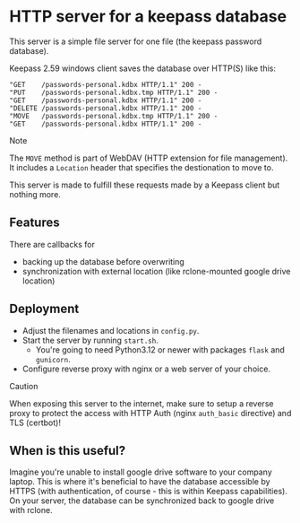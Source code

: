 # HTTP server for a keepass database

This server is a simple file server for one file (the keepass password
database).

Keepass 2.59 windows client saves the database over HTTP(S) like this:
```
"GET    /passwords-personal.kdbx HTTP/1.1" 200 -
"PUT    /passwords-personal.kdbx.tmp HTTP/1.1" 200 -
"GET    /passwords-personal.kdbx HTTP/1.1" 200 -
"DELETE /passwords-personal.kdbx HTTP/1.1" 200 -
"MOVE   /passwords-personal.kdbx.tmp HTTP/1.1" 200 -
"GET    /passwords-personal.kdbx HTTP/1.1" 200 -
```

> [!NOTE]
> The `MOVE` method is part of WebDAV (HTTP extension for file
> management). It includes a `Location` header that specifies the
> destionation to move to.

This server is made to fulfill these requests made by a Keepass client but nothing more.

## Features

There are callbacks for
- backing up the database before overwriting
- synchronization with external location (like rclone-mounted google drive
location)

## Deployment

- Adjust the filenames and locations in `config.py`.
- Start the server by running `start.sh`.
  - You're going to need Python3.12 or newer with packages `flask` and `gunicorn`.
- Configure reverse proxy with nginx or a web server of your choice.

> [!CAUTION]
> When exposing this server to the internet, make sure to setup a
> reverse proxy to protect the access with HTTP Auth (nginx `auth_basic`
> directive) and TLS (certbot)!

## When is this useful?

Imagine you're unable to install google drive software to your company laptop.
This is where it's beneficial to have the database accessible by HTTPS (with
authentication, of course - this is within Keepass capabilities). On your
server, the database can be synchronized back to google drive with rclone.

